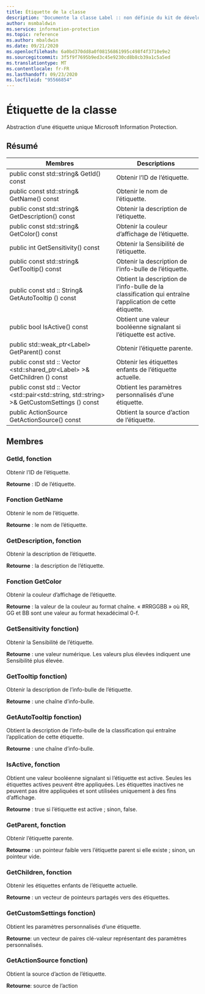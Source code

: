 ```yaml
---
title: Étiquette de la classe
description: 'Documente la classe Label :: non définie du kit de développement logiciel (SDK) Microsoft Information Protection (MIP).'
author: msmbaldwin
ms.service: information-protection
ms.topic: reference
ms.author: mbaldwin
ms.date: 09/21/2020
ms.openlocfilehash: 6a0bd370dd8a0f08156861995c498f4f3710e9e2
ms.sourcegitcommit: 3f5f9f7695b9ed3c45e9230cd8b8cb39a1c5a5ed
ms.translationtype: MT
ms.contentlocale: fr-FR
ms.lasthandoff: 09/23/2020
ms.locfileid: "95566854"
---
```

# <a name="class-label"></a>Étiquette de la classe 
Abstraction d’une étiquette unique Microsoft Information Protection.
  
## <a name="summary"></a>Résumé
 Membres                        | Descriptions                                
--------------------------------|---------------------------------------------
public const std::string& GetId() const  |  Obtenir l’ID de l’étiquette.
public const std::string& GetName() const  |  Obtenir le nom de l’étiquette.
public const std::string& GetDescription() const  |  Obtenir la description de l’étiquette.
public const std::string& GetColor() const  |  Obtenir la couleur d’affichage de l’étiquette.
public int GetSensitivity() const  |  Obtenir la Sensibilité de l’étiquette.
public const std::string& GetTooltip() const  |  Obtenir la description de l’info-bulle de l’étiquette.
public const std :: String& GetAutoTooltip () const  |  Obtient la description de l’info-bulle de la classification qui entraîne l’application de cette étiquette.
public bool IsActive() const  |  Obtient une valeur booléenne signalant si l’étiquette est active.
public std::weak_ptr\<Label\> GetParent() const  |  Obtenir l’étiquette parente.
public const std :: Vector \<std::shared_ptr\<Label\> \>& GetChildren () const  |  Obtenir les étiquettes enfants de l’étiquette actuelle.
public const std :: Vector \<std::pair\<std::string, std::string\> \>& GetCustomSettings () const  |  Obtient les paramètres personnalisés d’une étiquette.
public ActionSource GetActionSource() const  |  Obtient la source d’action de l’étiquette.
  
## <a name="members"></a>Membres
  
### <a name="getid-function"></a>GetId, fonction
Obtenir l’ID de l’étiquette.

  
**Retourne** : ID de l’étiquette.
  
### <a name="getname-function"></a>Fonction GetName
Obtenir le nom de l’étiquette.

  
**Retourne** : le nom de l’étiquette.
  
### <a name="getdescription-function"></a>GetDescription, fonction
Obtenir la description de l’étiquette.

  
**Retourne** : la description de l’étiquette.
  
### <a name="getcolor-function"></a>Fonction GetColor
Obtenir la couleur d’affichage de l’étiquette.

  
**Retourne** : la valeur de la couleur au format chaîne. « #RRGGBB » où RR, GG et BB sont une valeur au format hexadécimal 0-f.
  
### <a name="getsensitivity-function"></a>GetSensitivity fonction)
Obtenir la Sensibilité de l’étiquette.

  
**Retourne** : une valeur numérique. Les valeurs plus élevées indiquent une Sensibilité plus élevée.
  
### <a name="gettooltip-function"></a>GetTooltip fonction)
Obtenir la description de l’info-bulle de l’étiquette.

  
**Retourne** : une chaîne d’info-bulle.
  
### <a name="getautotooltip-function"></a>GetAutoTooltip fonction)
Obtient la description de l’info-bulle de la classification qui entraîne l’application de cette étiquette.

  
**Retourne** : une chaîne d’info-bulle.
  
### <a name="isactive-function"></a>IsActive, fonction
Obtient une valeur booléenne signalant si l’étiquette est active.
Seules les étiquettes actives peuvent être appliquées. Les étiquettes inactives ne peuvent pas être appliquées et sont utilisées uniquement à des fins d’affichage. 

  
**Retourne** : true si l’étiquette est active ; sinon, false.
  
### <a name="getparent-function"></a>GetParent, fonction
Obtenir l’étiquette parente.

  
**Retourne** : un pointeur faible vers l’étiquette parent si elle existe ; sinon, un pointeur vide.
  
### <a name="getchildren-function"></a>GetChildren, fonction
Obtenir les étiquettes enfants de l’étiquette actuelle.

  
**Retourne** : un vecteur de pointeurs partagés vers des étiquettes.
  
### <a name="getcustomsettings-function"></a>GetCustomSettings fonction)
Obtient les paramètres personnalisés d’une étiquette.

  
**Retourne**: un vecteur de paires clé-valeur représentant des paramètres personnalisés.
  
### <a name="getactionsource-function"></a>GetActionSource fonction)
Obtient la source d’action de l’étiquette.

  
**Retourne**: source de l’action